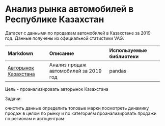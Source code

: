 # Анализ рынка автомобилей в Республике Казахстан
Датасет с данными по продажам автомобилей в Казахстане за 2019 год. Данные получены из официальной статистики VAG.

| Markdown              | Описание           | Используемые библиотеки                     |
| :-------------------- | :--------------------  |:--------------------|
| [Авторынок Казахстана](https://github.com/LebedevaAnn/KazakhstanAutoMarket/blob/main/Анализ%20рынка%20Казахстана.ipynb) | Анализ продаж автомобилей за 2019 год| pandas |

Цель - проанализировать авторынок Казахстана

Задачи:

очистить данные
определить топовые марки
посмотреть динамику продаж в целом по рынку и по категориям
проанализировать продажи по регионам и автоцентрам
